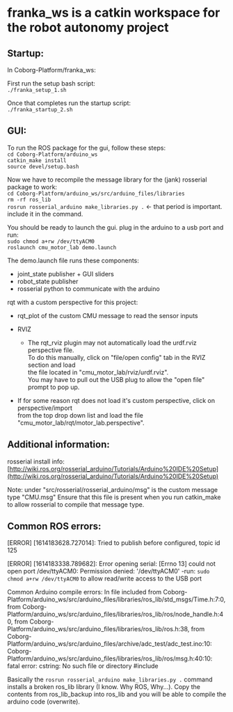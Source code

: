 franka_ws is a catkin workspace for the robot autonomy project
======

Startup:
------
In Coborg-Platform/franka_ws:

First run the setup bash script:\
`./franka_setup_1.sh`

Once that completes run the startup script:\
`./franka_startup_2.sh`

GUI:
------
To run the ROS package for the gui, follow these steps:\
`cd Coborg-Platform/arduino_ws`\
`catkin_make install`\
`source devel/setup.bash`

Now we have to recompile the message library for the (jank) rosserial package to work:\
`cd Coborg-Platform/arduino_ws/src/arduino_files/libraries`\
`rm -rf ros_lib`\
`rosrun rosserial_arduino make_libraries.py .` <- that period is important. include it in the command.

You should be ready to launch the gui. plug in the arduino to a usb port and run:\
`sudo chmod a+rw /dev/ttyACM0`\
`roslaunch cmu_motor_lab demo.launch`
 
The demo.launch file runs these components:
* joint_state publisher + GUI sliders
* robot_state publisher
* rosserial python to communicate with the arduino

rqt with a custom perspective for this project:
* rqt_plot of the custom CMU message to read the sensor inputs
* RVIZ
	* The rqt_rviz plugin may not automatically load the urdf.rviz perspective file.\
	To do this manually, click on "file/open config" tab in the RVIZ section and load\
	the file located in "cmu_motor_lab/rviz/urdf.rviz".\
	You may have to pull out the USB plug to allow the "open file" prompt to pop up.
	
* If for some reason rqt does not load it's custom perspective, click on perspective/import\
from the top drop down list and load the file "cmu_motor_lab/rqt/motor_lab.perspective".

Additional information:
------
rosserial install info:
[http://wiki.ros.org/rosserial_arduino/Tutorials/Arduino%20IDE%20Setup](http://wiki.ros.org/rosserial_arduino/Tutorials/Arduino%20IDE%20Setup)

Note: under "src/rosserial/rosserial_arduino/msg" is the custom message type "CMU.msg"
Ensure that this file is present when you run catkin_make to allow rosserial to compile that message type.

Common ROS errors:
------
[ERROR] [1614183628.727014]: Tried to publish before configured, topic id 125

[ERROR] [1614183338.789682]: Error opening serial: [Errno 13] could not open port /dev/ttyACM0: Permission denied: '/dev/ttyACM0' 
	-run: `sudo chmod a+rw /dev/ttyACM0` to allow read/write access to the USB port

Common Arduino compile errors:
In file included from Coborg-Platform/arduino_ws/src/arduino_files/libraries/ros_lib/std_msgs/Time.h:7:0,
                 from Coborg-Platform/arduino_ws/src/arduino_files/libraries/ros_lib/ros/node_handle.h:40,
                 from Coborg-Platform/arduino_ws/src/arduino_files/libraries/ros_lib/ros.h:38,
                 from Coborg-Platform/arduino_ws/src/arduino_files/archive/adc_test/adc_test.ino:10:
Coborg-Platform/arduino_ws/src/arduino_files/libraries/ros_lib/ros/msg.h:40:10: fatal error: cstring: No such file or directory
 #include <cstring>

Basically the `rosrun rosserial_arduino make_libraries.py .` command installs a broken ros_lib library (I know. Why ROS, Why...). Copy the contents from ros_lib_backup into ros_lib and you will be able to compile the arduino code (overwrite).

